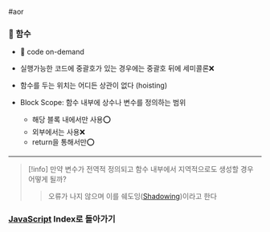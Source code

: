 #aor
### 📌 함수

- 📖 code on-demand

- 실행가능한 코드에 중괄호가 있는 경우에는 중괄호 뒤에 세미콜론❌
- 함수를 두는 위치는 어디든 상관이 없다 (hoisting)
- Block Scope: 함수 내부에 상수나 변수를 정의하는 범위
	- 해당 블록 내에서만 사용⭕️
	- 외부에서는 사용❌
	- return을 통해서만⭕️
----

>[!info] 
>만약 변수가 전역적 정의되고 함수 내부에서 지역적으로도 생성할 경우 어떻게 될까?
>>오류가 나지 않으며 이를 쉐도잉([Shadowing](Shadowing.md))이라고 한다

### [JavaScript](../../../Dev-Index/JavaScript.md) Index로 돌아가기